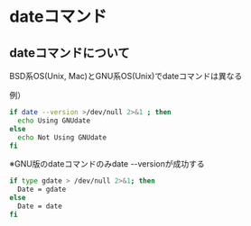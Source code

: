 # dateコマンド
## dateコマンドについて

BSD系OS(Unix, Mac)とGNU系OS(Unix)でdateコマンドは異なる

例）

```bash
if date --version >/dev/null 2>&1 ; then
  echo Using GNUdate
else
  echo Not Using GNUdate
fi
```

※GNU版のdateコマンドのみdate --versionが成功する

```bash
if type gdate > /dev/null 2>&1; then
  Date = gdate
else
  Date = date
fi
```